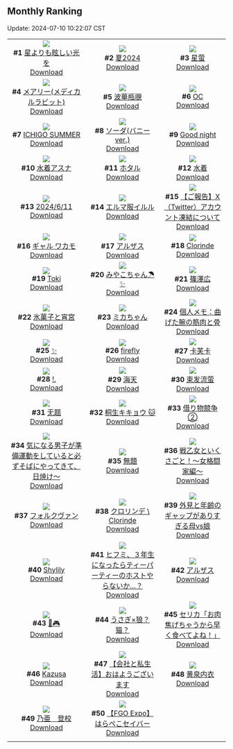 ## Monthly Ranking
Update: 2024-07-10 10:22:07 CST

|      |      |      |
| :----: | :----: | :----: |
| ![](https://i.pixiv.re/c/240x480/img-master/img/2024/06/10/00/01/02/119501441_p0_master1200.jpg)<br>**#1** [星よりも眩しい光を](https://www.pixiv.net/artworks/119501441)<br>[Download](https://i.pixiv.re/img-original/img/2024/06/10/00/01/02/119501441_p0.jpg) | ![](https://i.pixiv.re/c/240x480/img-master/img/2024/06/11/14/46/33/119543357_p0_master1200.jpg)<br>**#2** [夏2024](https://www.pixiv.net/artworks/119543357)<br>[Download](https://i.pixiv.re/img-original/img/2024/06/11/14/46/33/119543357_p0.png) | ![](https://i.pixiv.re/c/240x480/img-master/img/2024/06/12/10/39/43/119566944_p0_master1200.jpg)<br>**#3** [星萤](https://www.pixiv.net/artworks/119566944)<br>[Download](https://i.pixiv.re/img-original/img/2024/06/12/10/39/43/119566944_p0.jpg) |
| ![](https://i.pixiv.re/c/240x480/img-master/img/2024/06/11/13/56/39/119542635_p0_master1200.jpg)<br>**#4** [メアリー(メディカルラビット)](https://www.pixiv.net/artworks/119542635)<br>[Download](https://i.pixiv.re/img-original/img/2024/06/11/13/56/39/119542635_p0.png) | ![](https://i.pixiv.re/c/240x480/img-master/img/2024/06/11/15/10/56/119543432_p0_master1200.jpg)<br>**#5** [波華瓶覗](https://www.pixiv.net/artworks/119543432)<br>[Download](https://i.pixiv.re/img-original/img/2024/06/11/15/10/56/119543432_p0.png) | ![](https://i.pixiv.re/c/240x480/img-master/img/2024/06/11/00/42/01/119531712_p0_master1200.jpg)<br>**#6** [OC](https://www.pixiv.net/artworks/119531712)<br>[Download](https://i.pixiv.re/img-original/img/2024/06/11/00/42/01/119531712_p0.png) |
| ![](https://i.pixiv.re/c/240x480/img-master/img/2024/06/10/01/23/35/119504292_p0_master1200.jpg)<br>**#7** [ICHIGO SUMMER](https://www.pixiv.net/artworks/119504292)<br>[Download](https://i.pixiv.re/img-original/img/2024/06/10/01/23/35/119504292_p0.jpg) | ![](https://i.pixiv.re/c/240x480/img-master/img/2024/06/11/19/03/05/119548166_p0_master1200.jpg)<br>**#8** [ソーダ(バニーver.)](https://www.pixiv.net/artworks/119548166)<br>[Download](https://i.pixiv.re/img-original/img/2024/06/11/19/03/05/119548166_p0.png) | ![](https://i.pixiv.re/c/240x480/img-master/img/2024/06/10/01/31/45/119503787_p0_master1200.jpg)<br>**#9** [Good night](https://www.pixiv.net/artworks/119503787)<br>[Download](https://i.pixiv.re/img-original/img/2024/06/10/01/31/45/119503787_p0.png) |
| ![](https://i.pixiv.re/c/240x480/img-master/img/2024/06/11/00/03/04/119530405_p0_master1200.jpg)<br>**#10** [水着アスナ](https://www.pixiv.net/artworks/119530405)<br>[Download](https://i.pixiv.re/img-original/img/2024/06/11/00/03/04/119530405_p0.jpg) | ![](https://i.pixiv.re/c/240x480/img-master/img/2024/06/10/11/50/07/119512474_p0_master1200.jpg)<br>**#11** [ホタル](https://www.pixiv.net/artworks/119512474)<br>[Download](https://i.pixiv.re/img-original/img/2024/06/10/11/50/07/119512474_p0.jpg) | ![](https://i.pixiv.re/c/240x480/img-master/img/2024/06/11/19/43/54/119549129_p0_master1200.jpg)<br>**#12** [水着](https://www.pixiv.net/artworks/119549129)<br>[Download](https://i.pixiv.re/img-original/img/2024/06/11/19/43/54/119549129_p0.png) |
| ![](https://i.pixiv.re/c/240x480/img-master/img/2024/06/11/18/05/37/119546822_p0_master1200.jpg)<br>**#13** [2024/6/11](https://www.pixiv.net/artworks/119546822)<br>[Download](https://i.pixiv.re/img-original/img/2024/06/11/18/05/37/119546822_p0.jpg) | ![](https://i.pixiv.re/c/240x480/img-master/img/2024/06/11/14/07/34/119542799_p0_master1200.jpg)<br>**#14** [エルマ服イルル](https://www.pixiv.net/artworks/119542799)<br>[Download](https://i.pixiv.re/img-original/img/2024/06/11/14/07/34/119542799_p0.jpg) | ![](https://i.pixiv.re/c/240x480/img-master/img/2024/06/11/20/45/01/119550465_p0_master1200.jpg)<br>**#15** [【ご報告】X（Twitter）アカウント凍結について](https://www.pixiv.net/artworks/119550465)<br>[Download](https://i.pixiv.re/img-original/img/2024/06/11/20/45/01/119550465_p0.jpg) |
| ![](https://i.pixiv.re/c/240x480/img-master/img/2024/06/11/03/45/34/119535103_p0_master1200.jpg)<br>**#16** [ギャル ワカモ](https://www.pixiv.net/artworks/119535103)<br>[Download](https://i.pixiv.re/img-original/img/2024/06/11/03/45/34/119535103_p0.png) | ![](https://i.pixiv.re/c/240x480/img-master/img/2024/06/14/04/16/03/119513971_p0_master1200.jpg)<br>**#17** [アルザス](https://www.pixiv.net/artworks/119513971)<br>[Download](https://i.pixiv.re/img-original/img/2024/06/14/04/16/03/119513971_p0.jpg) | ![](https://i.pixiv.re/c/240x480/img-master/img/2024/06/11/07/54/33/119537938_p0_master1200.jpg)<br>**#18** [Clorinde](https://www.pixiv.net/artworks/119537938)<br>[Download](https://i.pixiv.re/img-original/img/2024/06/11/07/54/33/119537938_p0.png) |
| ![](https://i.pixiv.re/c/240x480/img-master/img/2024/06/11/00/23/40/119531182_p0_master1200.jpg)<br>**#19** [Toki](https://www.pixiv.net/artworks/119531182)<br>[Download](https://i.pixiv.re/img-original/img/2024/06/11/00/23/40/119531182_p0.jpg) | ![](https://i.pixiv.re/c/240x480/img-master/img/2024/06/11/21/32/45/119552313_p0_master1200.jpg)<br>**#20** [みやこちゃん☂✨](https://www.pixiv.net/artworks/119552313)<br>[Download](https://i.pixiv.re/img-original/img/2024/06/11/21/32/45/119552313_p0.jpg) | ![](https://i.pixiv.re/c/240x480/img-master/img/2024/06/11/16/34/56/119544994_p0_master1200.jpg)<br>**#21** [篠澤広](https://www.pixiv.net/artworks/119544994)<br>[Download](https://i.pixiv.re/img-original/img/2024/06/11/16/34/56/119544994_p0.png) |
| ![](https://i.pixiv.re/c/240x480/img-master/img/2024/06/12/00/00/25/119557281_p0_master1200.jpg)<br>**#22** [氷菓子と宵宮](https://www.pixiv.net/artworks/119557281)<br>[Download](https://i.pixiv.re/img-original/img/2024/06/12/00/00/25/119557281_p0.jpg) | ![](https://i.pixiv.re/c/240x480/img-master/img/2024/06/11/01/18/41/119532643_p0_master1200.jpg)<br>**#23** [ミカちゃん](https://www.pixiv.net/artworks/119532643)<br>[Download](https://i.pixiv.re/img-original/img/2024/06/11/01/18/41/119532643_p0.png) | ![](https://i.pixiv.re/c/240x480/img-master/img/2024/06/11/06/00/11/119536542_p0_master1200.jpg)<br>**#24** [個人メモ：曲げた腕の筋肉と骨](https://www.pixiv.net/artworks/119536542)<br>[Download](https://i.pixiv.re/img-original/img/2024/06/11/06/00/11/119536542_p0.jpg) |
| ![](https://i.pixiv.re/c/240x480/img-master/img/2024/06/11/19/42/39/119549102_p0_master1200.jpg)<br>**#25** [✨](https://www.pixiv.net/artworks/119549102)<br>[Download](https://i.pixiv.re/img-original/img/2024/06/11/19/42/39/119549102_p0.png) | ![](https://i.pixiv.re/c/240x480/img-master/img/2024/06/11/18/29/35/119547326_p0_master1200.jpg)<br>**#26** [firefly](https://www.pixiv.net/artworks/119547326)<br>[Download](https://i.pixiv.re/img-original/img/2024/06/11/18/29/35/119547326_p0.png) | ![](https://i.pixiv.re/c/240x480/img-master/img/2024/06/09/18/00/12/119487904_p0_master1200.jpg)<br>**#27** [卡芙卡](https://www.pixiv.net/artworks/119487904)<br>[Download](https://i.pixiv.re/img-original/img/2024/06/09/18/00/12/119487904_p0.jpg) |
| ![](https://i.pixiv.re/c/240x480/img-master/img/2024/06/11/18/27/58/119547297_p0_master1200.jpg)<br>**#28** [!.](https://www.pixiv.net/artworks/119547297)<br>[Download](https://i.pixiv.re/img-original/img/2024/06/11/18/27/58/119547297_p0.png) | ![](https://i.pixiv.re/c/240x480/img-master/img/2024/06/11/20/27/36/119550357_p0_master1200.jpg)<br>**#29** [海天](https://www.pixiv.net/artworks/119550357)<br>[Download](https://i.pixiv.re/img-original/img/2024/06/11/20/27/36/119550357_p0.jpg) | ![](https://i.pixiv.re/c/240x480/img-master/img/2024/06/11/16/07/12/119544566_p0_master1200.jpg)<br>**#30** [束发流萤](https://www.pixiv.net/artworks/119544566)<br>[Download](https://i.pixiv.re/img-original/img/2024/06/11/16/07/12/119544566_p0.jpg) |
| ![](https://i.pixiv.re/c/240x480/img-master/img/2024/06/13/11/33/25/119594735_p0_master1200.jpg)<br>**#31** [无题](https://www.pixiv.net/artworks/119594735)<br>[Download](https://i.pixiv.re/img-original/img/2024/06/13/11/33/25/119594735_p0.png) | ![](https://i.pixiv.re/c/240x480/img-master/img/2024/06/11/19/30/49/119548827_p0_master1200.jpg)<br>**#32** [桐生キキョウ 🐱](https://www.pixiv.net/artworks/119548827)<br>[Download](https://i.pixiv.re/img-original/img/2024/06/11/19/30/49/119548827_p0.jpg) | ![](https://i.pixiv.re/c/240x480/img-master/img/2024/06/10/17/22/29/119517953_p0_master1200.jpg)<br>**#33** [借り物競争②](https://www.pixiv.net/artworks/119517953)<br>[Download](https://i.pixiv.re/img-original/img/2024/06/10/17/22/29/119517953_p0.jpg) |
| ![](https://i.pixiv.re/c/240x480/img-master/img/2024/06/09/09/00/14/119475420_p0_master1200.jpg)<br>**#34** [気になる男子が準備運動をしていると必ずそばにやってきて、日焼け～](https://www.pixiv.net/artworks/119475420)<br>[Download](https://i.pixiv.re/img-original/img/2024/06/09/09/00/14/119475420_p0.jpg) | ![](https://i.pixiv.re/c/240x480/img-master/img/2024/06/11/05/14/27/119536098_p0_master1200.jpg)<br>**#35** [無題](https://www.pixiv.net/artworks/119536098)<br>[Download](https://i.pixiv.re/img-original/img/2024/06/11/05/14/27/119536098_p0.png) | ![](https://i.pixiv.re/c/240x480/img-master/img/2024/06/11/00/26/47/119531266_p0_master1200.jpg)<br>**#36** [戦乙女といくさごと！〜女格闘家編〜](https://www.pixiv.net/artworks/119531266)<br>[Download](https://i.pixiv.re/img-original/img/2024/06/11/00/26/47/119531266_p0.jpg) |
| ![](https://i.pixiv.re/c/240x480/img-master/img/2024/06/12/00/08/23/119557835_p0_master1200.jpg)<br>**#37** [フォルクヴァン](https://www.pixiv.net/artworks/119557835)<br>[Download](https://i.pixiv.re/img-original/img/2024/06/12/00/08/23/119557835_p0.png) | ![](https://i.pixiv.re/c/240x480/img-master/img/2024/06/11/01/05/05/119532327_p0_master1200.jpg)<br>**#38** [クロリンデ \ Clorinde](https://www.pixiv.net/artworks/119532327)<br>[Download](https://i.pixiv.re/img-original/img/2024/06/11/01/05/05/119532327_p0.png) | ![](https://i.pixiv.re/c/240x480/img-master/img/2024/06/11/00/04/50/119530509_p0_master1200.jpg)<br>**#39** [外見と年齢のギャップがありすぎる母vs娘](https://www.pixiv.net/artworks/119530509)<br>[Download](https://i.pixiv.re/img-original/img/2024/06/11/00/04/50/119530509_p0.jpg) |
| ![](https://i.pixiv.re/c/240x480/img-master/img/2024/06/11/05/26/58/119536237_p0_master1200.jpg)<br>**#40** [Shylily](https://www.pixiv.net/artworks/119536237)<br>[Download](https://i.pixiv.re/img-original/img/2024/06/11/05/26/58/119536237_p0.jpg) | ![](https://i.pixiv.re/c/240x480/img-master/img/2024/06/12/18/27/28/119574565_p0_master1200.jpg)<br>**#41** [ヒフミ、３年生になったらティーパーティーのホストやらないか…？](https://www.pixiv.net/artworks/119574565)<br>[Download](https://i.pixiv.re/img-original/img/2024/06/12/18/27/28/119574565_p0.png) | ![](https://i.pixiv.re/c/240x480/img-master/img/2024/06/10/00/00/05/119501283_p0_master1200.jpg)<br>**#42** [アルザス](https://www.pixiv.net/artworks/119501283)<br>[Download](https://i.pixiv.re/img-original/img/2024/06/10/00/00/05/119501283_p0.png) |
| ![](https://i.pixiv.re/c/240x480/img-master/img/2024/06/13/00/00/35/119584588_p0_master1200.jpg)<br>**#43** [🐰🎮](https://www.pixiv.net/artworks/119584588)<br>[Download](https://i.pixiv.re/img-original/img/2024/06/13/00/00/35/119584588_p0.jpg) | ![](https://i.pixiv.re/c/240x480/img-master/img/2024/06/09/01/34/14/119469372_p0_master1200.jpg)<br>**#44** [うさぎ×狼？猫？](https://www.pixiv.net/artworks/119469372)<br>[Download](https://i.pixiv.re/img-original/img/2024/06/09/01/34/14/119469372_p0.jpg) | ![](https://i.pixiv.re/c/240x480/img-master/img/2024/06/09/08/00/09/119474488_p0_master1200.jpg)<br>**#45** [セリカ「お肉焦げちゃうから早く食べてよね！」](https://www.pixiv.net/artworks/119474488)<br>[Download](https://i.pixiv.re/img-original/img/2024/06/09/08/00/09/119474488_p0.jpg) |
| ![](https://i.pixiv.re/c/240x480/img-master/img/2024/06/10/20/07/18/119522272_p0_master1200.jpg)<br>**#46** [Kazusa](https://www.pixiv.net/artworks/119522272)<br>[Download](https://i.pixiv.re/img-original/img/2024/06/10/20/07/18/119522272_p0.jpg) | ![](https://i.pixiv.re/c/240x480/img-master/img/2024/06/11/12/00/14/119540885_p0_master1200.jpg)<br>**#47** [【会社と私生活】おはようございます](https://www.pixiv.net/artworks/119540885)<br>[Download](https://i.pixiv.re/img-original/img/2024/06/11/12/00/14/119540885_p0.jpg) | ![](https://i.pixiv.re/c/240x480/img-master/img/2024/06/10/16/40/00/119517153_p0_master1200.jpg)<br>**#48** [黄泉内衣](https://www.pixiv.net/artworks/119517153)<br>[Download](https://i.pixiv.re/img-original/img/2024/06/10/16/40/00/119517153_p0.jpg) |
| ![](https://i.pixiv.re/c/240x480/img-master/img/2024/06/11/03/08/38/119534584_p0_master1200.jpg)<br>**#49** [乃亜　登校](https://www.pixiv.net/artworks/119534584)<br>[Download](https://i.pixiv.re/img-original/img/2024/06/11/03/08/38/119534584_p0.png) | ![](https://i.pixiv.re/c/240x480/img-master/img/2024/06/09/11/54/13/119478848_p0_master1200.jpg)<br>**#50** [【FGO Expo】はらぺこセイバー](https://www.pixiv.net/artworks/119478848)<br>[Download](https://i.pixiv.re/img-original/img/2024/06/09/11/54/13/119478848_p0.jpg) |
|      |
